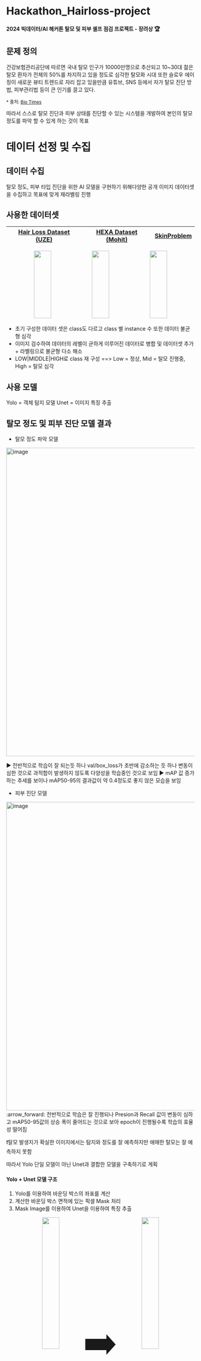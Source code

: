 # Hackathon_Hairloss-project

#### 2024 빅데이터/AI 해커톤 탈모 및 피부 셀프 점검 프로젝트 - 장려상 :trophy:

## 문제 정의
건강보험관리공단에 따르면 국내 탈모 인구가 10000만명으로 추산되고 10~30대 젊은 탈모 환자가 전체의 50%를 차지하고 있을 정도로 심각한 탈모화 시대
또한 슬로우 에이징이 새로운 뷰티 트렌드로 자리 잡고 있을만큼 유튜브, SNS 등에서 자가 탈모 진단 방법, 피부관리법 등이 큰 인기를 끌고 있다.
<p align="left" style="font-size:12px">
  * 출처: <a href="http://www.biotimes.co.kr" target="_blank">Bio Times</a>
</p>
따라서 스스로 탈모 진단과 피부 상태를 진단할 수 있는 시스템을 개발하여 본인의 탈모 정도를 파악 할 수 있게 하는 것이 목표

# 데이터 선정 및 수집
## 데이터 수집
탈모 정도, 피부 타입 진단을 위한 AI 모델을 구현하기 위해다양한 공개 이미지 데이터셋을 수집하고 목표에 맞게 재라벨링 진행

## 사용한 데이터셋

| [Hair Loss Dataset (UZE)](https://universe.roboflow.com/uze/hair-loss-nq8hh) | [HEXA Dataset (Mohit)](https://universe.roboflow.com/mohit-srivastava/hexa-7bin2) | [SkinProblem](https://universe.roboflow.com/dmrai/skinproblem/browse?queryText=&pageSize=50&startingIndex=0&browseQuery=true) |
|:--:|:--:|:--:|

<p align="center">
  <img src="https://github.com/user-attachments/assets/e07f9025-89f6-4790-a8b8-80acd0e00efd" width="30%", height="180">
  <img src="https://github.com/user-attachments/assets/0811010a-3275-4196-83fd-539454c9f2c6" width="30%", height="180">
  <img src="https://github.com/user-attachments/assets/be53803c-790d-4f7c-be04-77022482d5da" width="30%", height="180">
</p>

* 초기 구성한 데이터 셋은 class도 다르고 class 별 instance 수 또한 데이터 불균형 심각
* 이미지 검수하여 데이터의 레벨이 균하게 이루어진 데이터로 병합 및 데이터셋 추가 + 라벨링으로 불균형 다소 해소
* LOW|MIDDLE|HIGH로  class 재 구성 ==> Low = 정상, Mid = 탈모 진행중, High = 탈모 심각

## 사용 모델
Yolo = 객체 탐지 모델
Unet = 이미지 특징 추출

## 탈모 정도 및 피부 진단 모델 결과
* 탈모 정도 파악 모델
<img width="822" alt="image" src="https://github.com/user-attachments/assets/3905ce3b-4fb6-4757-94a4-f101d66a09d7" />

:arrow_forward: 전반적으로 학습이 잘 되는듯 하나 val/box_loss가 초반에 감소하는 듯 하나 변동이 심한 것으로 과적합이 발생하지 않도록 다양성을 학습중인 것으로 보임
:arrow_forward: mAP 값 증가하는 추세를 보이나 mAP50-95의 결과값이 약 0.4정도로 좋지 않은 모습을 보임
* 피부 진단 모델
<img width="822" alt="image" src="https://github.com/user-attachments/assets/76e89415-9e23-4eb9-b0e9-6394549f891e" />
:arrow_forward: 전반적으로 학습은 잘 진행되나 Presion과 Recall 값이 변동이 심하고 mAP50-95값의 상승 폭이 줄어드는 것으로 보아 epoch이 진행될수록 학습의 효율성 떨어짐


:heavy_exclamation_mark:탈모 발생지가 확실한 이미지에서는 탐지와 정도를 잘 예측하지만 애매한 탈모는 잘 예측하지 못함

따라서 Yolo 단일 모델이 아닌 Unet과 결합한 모델을 구축하기로 계획

#### Yolo + Unet 모델 구조
1.  Yolo를 이용하여 바운딩 박스의 좌표를 계산
2.  계산한 바운딩 박스 면적에 있는 픽셀 Mask 처리
3.  Mask Image를 이용하여 Unet을 이용하여 특징 추출

<p align="center">
  <img src="https://github.com/user-attachments/assets/facb3fd9-c0f6-4217-ac76-d46611bcebdf" width="30%" >
  &nbsp;&nbsp;<span style="font-size: 100px; vertical-align: middle;">➡️</span>&nbsp;&nbsp;
  <img src="https://github.com/user-attachments/assets/9dedb7ee-3543-4344-8608-a7a398201193" width="30%"  >
</p>





